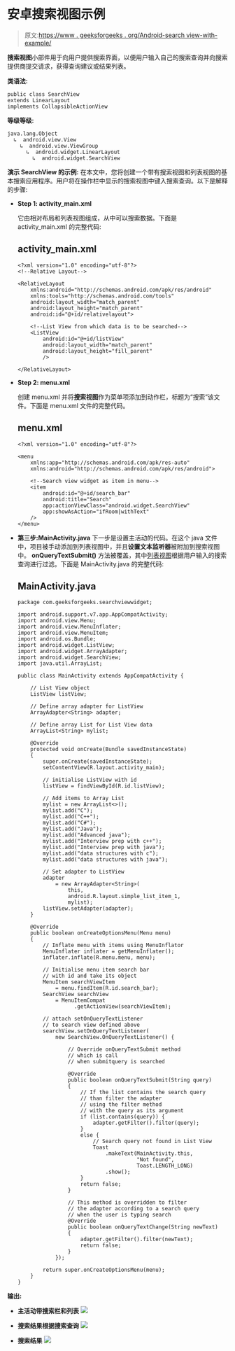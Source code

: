 # 安卓搜索视图示例

> 原文:[https://www . geeksforgeeks . org/Android-search view-with-example/](https://www.geeksforgeeks.org/android-searchview-with-example/)

**搜索视图**小部件用于向用户提供搜索界面，以便用户输入自己的搜索查询并向搜索提供商提交请求，获得查询建议或结果列表。

**类语法:**

```
public class SearchView
extends LinearLayout
implements CollapsibleActionView

```

**等级等级:**

```
java.lang.Object
  ↳  android.view.View
    ↳  android.view.ViewGroup
      ↳  android.widget.LinearLayout
        ↳  android.widget.SearchView

```

**演示 SearchView 的示例:**
在本文中，您将创建一个带有搜索视图和列表视图的基本搜索应用程序。用户将在操作栏中显示的搜索视图中键入搜索查询。以下是解释的步骤:

*   **Step 1: activity_main.xml**

    它由相对布局和列表视图组成，从中可以搜索数据。下面是 activity_main.xml 的完整代码:

    ## activity_main.xml

    ```
    <?xml version="1.0" encoding="utf-8"?>
    <!--Relative Layout-->

    <RelativeLayout 
        xmlns:android="http://schemas.android.com/apk/res/android"
        xmlns:tools="http://schemas.android.com/tools"
        android:layout_width="match_parent"
        android:layout_height="match_parent"
        android:id="@+id/relativelayout">

        <!--List View from which data is to be searched-->
        <ListView
            android:id="@+id/listView"
            android:layout_width="match_parent"
            android:layout_height="fill_parent"
            />

    </RelativeLayout>
    ```

*   **Step 2: menu.xml**

    创建 menu.xml 并将**搜索视图**作为菜单项添加到动作栏，标题为“搜索”该文件。下面是 menu.xml 文件的完整代码。

    ## menu.xml

    ```
    <?xml version="1.0" encoding="utf-8"?>  

    <menu 
        xmlns:app="http://schemas.android.com/apk/res-auto"  
        xmlns:android="http://schemas.android.com/apk/res/android">   

        <!--Search view widget as item in menu-->
        <item  
            android:id="@+id/search_bar"  
            android:title="Search" 
            app:actionViewClass="android.widget.SearchView" 
            app:showAsAction="ifRoom|withText"  
        />  
    </menu>  
    ```

*   **第三步:MainActivity.java**
    下一步是设置主活动的代码。在这个 java 文件中，项目被手动添加到列表视图中，并且**设置文本监听器**被附加到搜索视图中。 **onQueryTextSubmit()** 方法被覆盖，其中[列表视图](https://www.geeksforgeeks.org/android-listview-in-kotlin/)根据用户输入的搜索查询进行过滤。下面是 MainActivity.java 的完整代码:

    ## MainActivity.java

    ```
    package com.geeksforgeeks.searchviewwidget;

    import android.support.v7.app.AppCompatActivity;
    import android.view.Menu;
    import android.view.MenuInflater;
    import android.view.MenuItem;
    import android.os.Bundle;
    import android.widget.ListView;
    import android.widget.ArrayAdapter;
    import android.widget.SearchView;
    import java.util.ArrayList;

    public class MainActivity extends AppCompatActivity {

        // List View object
        ListView listView;

        // Define array adapter for ListView
        ArrayAdapter<String> adapter;

        // Define array List for List View data
        ArrayList<String> mylist;

        @Override
        protected void onCreate(Bundle savedInstanceState)
        {
            super.onCreate(savedInstanceState);
            setContentView(R.layout.activity_main);

            // initialise ListView with id
            listView = findViewById(R.id.listView);

            // Add items to Array List
            mylist = new ArrayList<>();
            mylist.add("C");
            mylist.add("C++");
            mylist.add("C#");
            mylist.add("Java");
            mylist.add("Advanced java");
            mylist.add("Interview prep with c++");
            mylist.add("Interview prep with java");
            mylist.add("data structures with c");
            mylist.add("data structures with java");

            // Set adapter to ListView
            adapter
                = new ArrayAdapter<String>(
                    this,
                    android.R.layout.simple_list_item_1,
                    mylist);
            listView.setAdapter(adapter);
        }

        @Override
        public boolean onCreateOptionsMenu(Menu menu)
        {
            // Inflate menu with items using MenuInflator
            MenuInflater inflater = getMenuInflater();
            inflater.inflate(R.menu.menu, menu);

            // Initialise menu item search bar
            // with id and take its object
            MenuItem searchViewItem
                = menu.findItem(R.id.search_bar);
            SearchView searchView
                = MenuItemCompat
                      .getActionView(searchViewItem);

            // attach setOnQueryTextListener
            // to search view defined above
            searchView.setOnQueryTextListener(
                new SearchView.OnQueryTextListener() {

                    // Override onQueryTextSubmit method
                    // which is call
                    // when submitquery is searched

                    @Override
                    public boolean onQueryTextSubmit(String query)
                    {
                        // If the list contains the search query
                        // than filter the adapter
                        // using the filter method
                        // with the query as its argument
                        if (list.contains(query)) {
                            adapter.getFilter().filter(query);
                        }
                        else {
                            // Search query not found in List View
                            Toast
                                .makeText(MainActivity.this,
                                          "Not found",
                                          Toast.LENGTH_LONG)
                                .show();
                        }
                        return false;
                    }

                    // This method is overridden to filter
                    // the adapter according to a search query
                    // when the user is typing search
                    @Override
                    public boolean onQueryTextChange(String newText)
                    {
                        adapter.getFilter().filter(newText);
                        return false;
                    }
                });

            return super.onCreateOptionsMenu(menu);
        }
    }
    ```

**输出:**

*   **主活动带搜索栏和列表**
    [![](img/3fde4814b4ae17a3b2eac4d20a7c6415.png)](https://media.geeksforgeeks.org/wp-content/uploads/20191214191026/s1.jpeg)
*   **搜索结果根据搜索查询**
    [![](img/399d814bdd39eab218fd6e421cf3842a.png)](https://media.geeksforgeeks.org/wp-content/uploads/20191214191242/s2.jpeg)

*   **搜索结果**
    [![](img/c80c69d3740393d5a3b24017f635b920.png)](https://media.geeksforgeeks.org/wp-content/uploads/20191214191349/s3.jpeg)